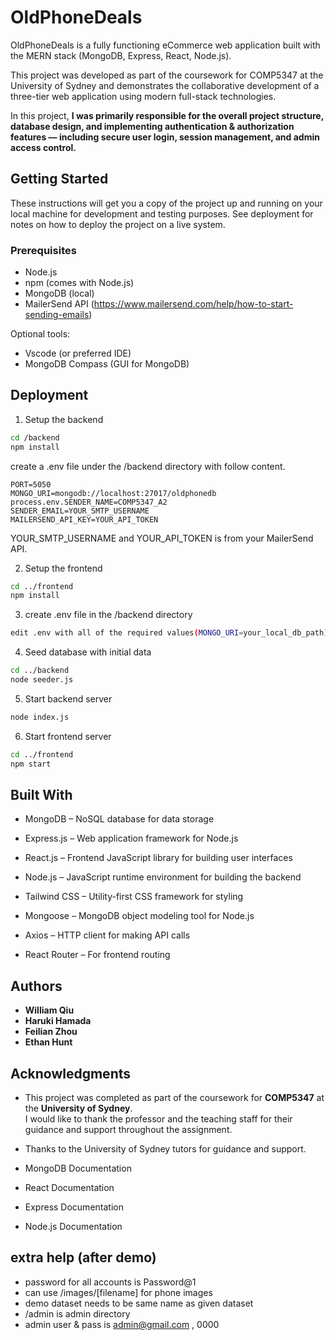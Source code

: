 # OldPhoneDeals

OldPhoneDeals is a fully functioning eCommerce web application built with the MERN stack (MongoDB, Express, React, Node.js).

This project was developed as part of the coursework for COMP5347 at the University of Sydney and demonstrates the collaborative development of a three-tier web application using modern full-stack technologies.

In this project, **I was primarily responsible for the overall project structure, database design, and implementing authentication & authorization features — including secure user login, session management, and admin access control.**

## Getting Started

These instructions will get you a copy of the project up and running on your local machine for development and testing purposes. See deployment for notes on how to deploy the project on a live system.

### Prerequisites

- Node.js
- npm (comes with Node.js)
- MongoDB (local)
- MailerSend API (https://www.mailersend.com/help/how-to-start-sending-emails)

Optional tools:
- Vscode (or preferred IDE)
- MongoDB Compass (GUI for MongoDB)


## Deployment

1. Setup the backend
```bash
cd /backend
npm install 
```
create a .env file under the /backend directory with follow content.

```env
PORT=5050
MONGO_URI=mongodb://localhost:27017/oldphonedb
process.env.SENDER_NAME=COMP5347_A2
SENDER_EMAIL=YOUR_SMTP_USERNAME
MAILERSEND_API_KEY=YOUR_API_TOKEN
```
YOUR_SMTP_USERNAME and YOUR_API_TOKEN is from your MailerSend API.

2. Setup the frontend
```bash
cd ../frontend
npm install
```

3. create .env file in the /backend directory
```bash
edit .env with all of the required values(MONGO_URI=your_local_db_path)
```
4. Seed database with initial data
```bash
cd ../backend 
node seeder.js 
```
5. Start backend server
```bash
node index.js
```

6. Start frontend server
```bash
cd ../frontend
npm start
```


## Built With
- MongoDB – NoSQL database for data storage

- Express.js – Web application framework for Node.js

- React.js – Frontend JavaScript library for building user interfaces

- Node.js – JavaScript runtime environment for building the backend

- Tailwind CSS – Utility-first CSS framework for styling

- Mongoose – MongoDB object modeling tool for Node.js

- Axios – HTTP client for making API calls

- React Router – For frontend routing


## Authors

* **William Qiu** 
* **Haruki Hamada**
* **Feilian Zhou**
* **Ethan Hunt**



## Acknowledgments

- This project was completed as part of the coursework for **COMP5347** at the **University of Sydney**.  
I would like to thank the professor and the teaching staff for their guidance and support throughout the assignment.  

- Thanks to the University of Sydney tutors for guidance and support.

- MongoDB Documentation

- React Documentation

- Express Documentation

- Node.js Documentation


## extra help (after demo)
- password for all accounts is Password@1
- can use /images/[filename] for phone images
- demo dataset needs to be same name as given dataset
- /admin is admin directory
- admin user & pass is admin@gmail.com , 0000
